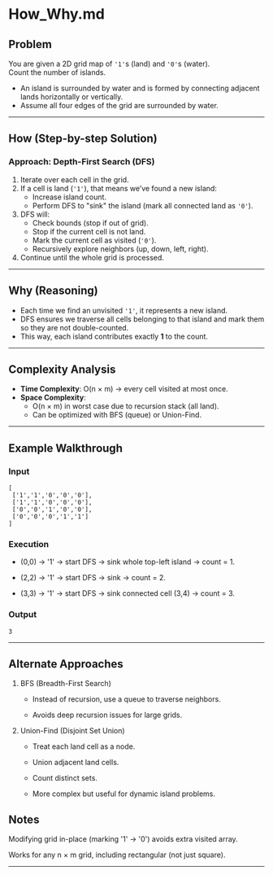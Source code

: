 # How_Why.md

## Problem

You are given a 2D grid map of `'1'`s (land) and `'0'`s (water).  
Count the number of islands.

- An island is surrounded by water and is formed by connecting adjacent lands horizontally or vertically.
- Assume all four edges of the grid are surrounded by water.

---

## How (Step-by-step Solution)

### Approach: Depth-First Search (DFS)

1. Iterate over each cell in the grid.
2. If a cell is land (`'1'`), that means we’ve found a new island:
   - Increase island count.
   - Perform DFS to "sink" the island (mark all connected land as `'0'`).
3. DFS will:
   - Check bounds (stop if out of grid).
   - Stop if the current cell is not land.
   - Mark the current cell as visited (`'0'`).
   - Recursively explore neighbors (up, down, left, right).
4. Continue until the whole grid is processed.

---

## Why (Reasoning)

- Each time we find an unvisited `'1'`, it represents a new island.  
- DFS ensures we traverse all cells belonging to that island and mark them so they are not double-counted.  
- This way, each island contributes exactly **1** to the count.

---

## Complexity Analysis

- **Time Complexity**: O(n × m) → every cell visited at most once.  
- **Space Complexity**:  
  - O(n × m) in worst case due to recursion stack (all land).  
  - Can be optimized with BFS (queue) or Union-Find.

---

## Example Walkthrough

### Input

```text
[
 ['1','1','0','0','0'],
 ['1','1','0','0','0'],
 ['0','0','1','0','0'],
 ['0','0','0','1','1']
]
```

### Execution

- (0,0) → '1' → start DFS → sink whole top-left island → count = 1.

- (2,2) → '1' → start DFS → sink → count = 2.

- (3,3) → '1' → start DFS → sink connected cell (3,4) → count = 3.

### Output

`3`

---

## Alternate Approaches

1. BFS (Breadth-First Search)

    - Instead of recursion, use a queue to traverse neighbors.

    - Avoids deep recursion issues for large grids.

2. Union-Find (Disjoint Set Union)

    - Treat each land cell as a node.

    - Union adjacent land cells.

    - Count distinct sets.

    - More complex but useful for dynamic island problems.

## Notes

Modifying grid in-place (marking '1' → '0') avoids extra visited array.

Works for any n × m grid, including rectangular (not just square).

---
